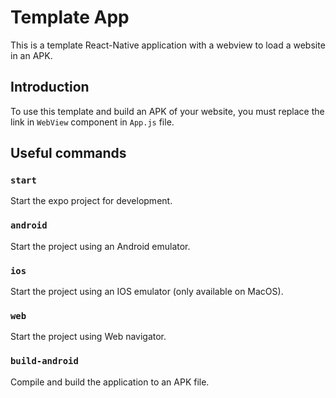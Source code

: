 # Template App

This is a template React-Native application with a webview to load a website in an APK.

## Introduction

To use this template and build an APK of your website, you must replace the link in `WebView` component in `App.js` file.

## Useful commands

### `start`

Start the expo project for development.

### `android`

Start the project using an Android emulator.

### `ios`

Start the project using an IOS emulator (only available on MacOS).

### `web`

Start the project using Web navigator.

### `build-android`

Compile and build the application to an APK file.
